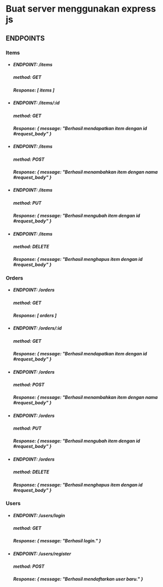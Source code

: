 <h1>Buat server menggunakan express js</h1>

<h2>ENDPOINTS</h2>

<h3>Items</h3>
<ul>
  <li>
    <h5>ENDPOINT: /items</h5>
    <h5>method: GET</h5> 
    <h5>Response: [ items ]</h5>
  </li>
  <li>
    <h5>ENDPOINT: /items/:id</h5>
    <h5>method: GET</h5> 
    <h5>Response: { message: "Berhasil mendapatkan item dengan id <i>#request_body</i>" }</h5>
  </li>
  <li>
    <h5>ENDPOINT: /items</h5>
    <h5>method: POST</h5> 
    <h5>Response: { message: "Berhasil menambahkan item dengan nama <i>#request_body</i>" }</h5> 
  </li>
  <li>
    <h5>ENDPOINT: /items</h5>
    <h5>method: PUT</h5> 
    <h5>Response: { message: "Berhasil mengubah item dengan id <i>#request_body</i>" }</h5> 
  </li>
  <li>
    <h5>ENDPOINT: /items</h5>
    <h5>method: DELETE</h5> 
    <h5>Response: { message: "Berhasil menghapus item dengan id <i>#request_body</i>" }</h5> 
  </li>
</ul>

<h3>Orders</h3>
<ul>
  <li>
    <h5>ENDPOINT: /orders</h5>
    <h5>method: GET</h5> 
    <h5>Response: [ orders ]</h5>
  </li>
  <li>
    <h5>ENDPOINT: /orders/:id</h5>
    <h5>method: GET</h5> 
    <h5>Response: { message: "Berhasil mendapatkan item dengan id <i>#request_body</i>" }</h5>
  </li>
  <li>
    <h5>ENDPOINT: /orders</h5>
    <h5>method: POST</h5> 
    <h5>Response: { message: "Berhasil menambahkan item dengan nama <i>#request_body</i>" }</h5> 
  </li>
  <li>
    <h5>ENDPOINT: /orders</h5>
    <h5>method: PUT</h5> 
    <h5>Response: { message: "Berhasil mengubah item dengan id <i>#request_body</i>" }</h5> 
  </li>
  <li>
    <h5>ENDPOINT: /orders</h5>
    <h5>method: DELETE</h5> 
    <h5>Response: { message: "Berhasil menghapus item dengan id <i>#request_body</i>" }</h5> 
  </li>
</ul>

<h3>Users</h3>
<ul>
  <li>
    <h5>ENDPOINT: /users/login</h5>
    <h5>method: GET</h5> 
    <h5>Response: { message: "Berhasil login." }</h5> 
  </li>
  <li>
    <h5>ENDPOINT: /users/register</h5>
    <h5>method: POST</h5> 
    <h5>Response: { message: "Berhasil mendaftarkan user baru." }</h5> 
  </li>
</ul>